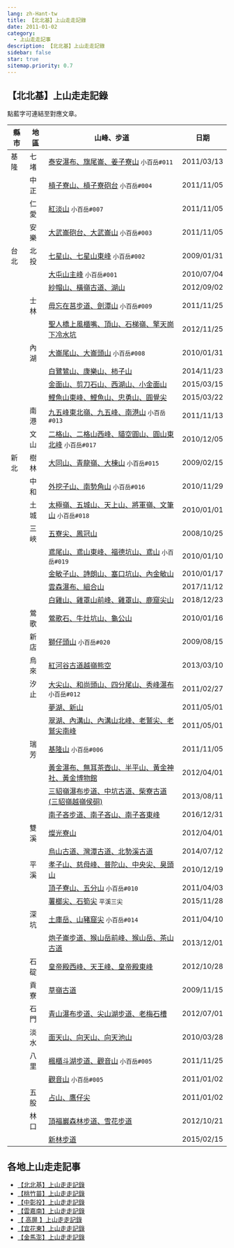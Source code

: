 ```yaml
---
lang: zh-Hant-tw
title: 【北北基】上山走走記錄
date: 2011-01-02
category: 
  - 上山走走記事
description: 【北北基】上山走走記錄
sidebar: false
star: true
sitemap.priority: 0.7
---
```


## **【北北基】上山走走記錄**

點藍字可連結至對應文章。

<!-- more -->

| 縣市     | 地區     | 山峰、步道                              | 日期         |
|--------|--------|------------------------------------|------------|
| 基隆     | 七堵     | [泰安瀑布、旗尾崙、姜子寮山](/posts/post-255-2011-03-15.html) `小百岳#011`         | 2011/03/13 |
| &nbsp; | 中正     | [槓子寮山、槓子寮砲台](/posts/post-230-2011-11-09.html) `小百岳#004`           | 2011/11/05 |
| &nbsp; | 仁愛     | [紅淡山](/posts/post-229-2011-11-10.html) `小百岳#007`                  | 2011/11/05 |
| &nbsp; | 安樂     | [大武崙砲台、大武崙山](/posts/post-228-2011-11-11.html) `小百岳#003`           | 2011/11/05 |
| 台北     | 北投     | [七星山、七星山東峰](/posts/post-381-2009-02-02.html) `小百岳#002`            | 2009/01/31 |
| &nbsp; | &nbsp; | [大屯山主峰](/posts/post-299-2010-07-06.html) `小百岳#001`                | 2010/07/04 |
| &nbsp; | &nbsp; | [紗帽山、橫嶺古道、湖山](/posts/post-184-2012-09-06.html)                        | 2012/09/02 |
| &nbsp; | 士林     | [毋忘在莒步道、劍潭山](/posts/post-226-2011-11-29.html) `小百岳#009`           | 2011/11/25 |
| &nbsp; | &nbsp; | [聖人橋上風櫃嘴、頂山、石梯嶺、擎天崗下冷水坑](/posts/post-177-2012-11-28.html)             | 2012/11/25 |
| &nbsp; | 內湖     | [大崙尾山、大崙頭山](/posts/post-318-2010-02-03.html) `小百岳#008`            | 2010/01/31 |
| &nbsp; | &nbsp; | [白鷺鷥山、康樂山、柿子山](/posts/post-89-2014-11-27.html)                       | 2014/11/23 |
| &nbsp; | &nbsp; | [金面山、剪刀石山、西湖山、小金面山](/posts/post-77-2015-03-18.html)                  | 2015/03/15 |
| &nbsp; | &nbsp; | [鯉魚山東峰、鯉魚山、忠勇山、圓覺尖](/posts/post-76-2015-03-25.html)                  | 2015/03/22 |
| &nbsp; | 南港     | [九五峰東北嶺、九五峰、南港山](/posts/post-227-2011-11-15.html) `小百岳#013`       | 2011/11/13 |
| &nbsp; | 文山     | [二格山、二格山西峰、貓空圓山、圓山東北峰](/posts/post-278-2010-12-08.html) `小百岳#017` | 2010/12/05 |
| 新北     | 樹林     | [大同山、青龍嶺、大棟山](/posts/post-379-2009-02-16.html) `小百岳#015`          | 2009/02/15 |
| &nbsp; | 中和     | [外挖子山、南勢角山](/posts/post-279-2010-12-02.html) `小百岳#016`            | 2010/11/29 |
| &nbsp; | 土城     | [太極嶺、五城山、天上山、將軍嶺、文筆山](/posts/post-325-2010-01-04.html) `小百岳#018`  | 2010/01/01 |
| &nbsp; | 三峽     | [五寮尖、鳳冠山](/posts/post-390-2008-10-27.html)                            | 2008/10/25 |
| &nbsp; | &nbsp; | [鳶尾山、鳶山東峰、福德坑山、鳶山](/posts/post-322-2010-01-13.html) `小百岳#019`     | 2010/01/10 |
| &nbsp; | &nbsp; | [金敏子山、詩朗山、塞口坑山、內金敏山](/posts/post-320-2010-01-20.html)                 | 2010/01/17 |
| &nbsp; | &nbsp; | [雲森瀑布、組合山](/posts/post-26-2017-11-21.html)                           | 2017/11/12 |
| &nbsp; | &nbsp; | [白雞山、雞罩山前峰、雞罩山、鹿窟尖山](/posts/post-11-2019-02-25.html)                 | 2018/12/23 |
| &nbsp; | 鶯歌     | [鶯歌石、牛灶坑山、龜公山](/posts/post-321-2010-01-18.html)                       | 2010/01/16 |
| &nbsp; | 新店     | [獅仔頭山](/posts/post-348-2009-08-17.html) `小百岳#020`                 | 2009/08/15 |
| &nbsp; | 烏來     | [紅河谷古道越嶺熊空](/posts/post-164-2013-03-12.html)                          | 2013/03/10 |
| &nbsp; | 汐止     | [大尖山、和尚頭山、四分尾山、秀峰瀑布](/posts/post-259-2011-03-03.html) `小百岳#012`   | 2011/02/27 |
| &nbsp; | &nbsp; | [夢湖、新山](/posts/post-249-2011-05-03.html)                              | 2011/05/01 |
| &nbsp; | &nbsp; | [翠湖、內溝山、內溝山北峰、老鷲尖、老鷲尖南峰](/posts/post-248-2011-05-05.html)             | 2011/05/01 |
| &nbsp; | 瑞芳     | [基隆山](/posts/post-231-2011-11-08.html) `小百岳#006`                  | 2011/11/05 |
| &nbsp; | &nbsp; | [黃金瀑布、無耳茶壺山、半平山、黃金神社、黃金博物館](/posts/post-203-2012-04-03.html)          | 2012/04/01 |
| &nbsp; | &nbsp; | [三貂嶺瀑布步道、中坑古道、柴寮古道(三貂嶺越嶺侯硐)](/posts/post-151-2013-08-22.html)         | 2013/08/11 |
| &nbsp; | &nbsp; | [南子吝步道、南子吝山、南子吝東峰](/posts/post-35-2017-01-13.html)                   | 2016/12/31 |
| &nbsp; | 雙溪     | [燦光寮山](/posts/post-203-2012-04-03.html)                               | 2012/04/01 |
| &nbsp; | &nbsp; | [烏山古道、灣潭古道、北勢溪古道](/posts/post-100-2014-07-31.html)                    | 2014/07/12 |
| &nbsp; | 平溪     | [孝子山、慈母峰、普陀山、中央尖、臭頭山](/posts/post-275-2010-12-21.html)                | 2010/12/19 |
| &nbsp; | &nbsp; | [頂子寮山、五分山](/posts/post-253-2011-04-08.html) `小百岳#010`             | 2011/04/03 |
| &nbsp; | &nbsp; | [薯榔尖、石筍尖](/posts/post-57-2015-12-01.html) `平溪三尖`                 | 2015/11/28 |
| &nbsp; | 深坑     | [土庫岳、山豬窟尖](/posts/post-251-2011-04-14.html) `小百岳#014`             | 2011/04/10 |
| &nbsp; | &nbsp; | [炮子崙步道、猴山岳前峰、猴山岳、茶山古道](/posts/post-131-2013-12-05.html)               | 2013/12/01 |
| &nbsp; | 石碇     | [皇帝殿西峰、天王峰、皇帝殿東峰](/posts/post-178-2012-10-30.html)                    | 2012/10/28 |
| &nbsp; | 貢寮     | [草嶺古道](/posts/post-336-2009-11-17.html)                               | 2009/11/15 |
| &nbsp; | 石門     | [青山瀑布步道、尖山湖步道、老梅石槽](/posts/post-196-2012-07-05.html)                  | 2012/07/01 |
| &nbsp; | 淡水     | [面天山、向天山、向天池山](/posts/post-312-2010-03-31.html)                       | 2010/03/28 |
| &nbsp; | 八里     | [楓櫃斗湖步道、觀音山](/posts/post-225-2011-11-30.html) `小百岳#005`           | 2011/11/25 |
| &nbsp; | &nbsp; | [觀音山](/posts/post-265-2011-01-04.html) `小百岳#005`                  | 2011/01/02 |
| &nbsp; | 五股     | [占山、鷹仔尖](/posts/post-265-2011-01-04.html)                             | 2011/01/02 |
| &nbsp; | 林口     | [頂福巖森林步道、雪花步道](/posts/post-179-2012-10-23.html)                       | 2012/10/21 |
| &nbsp; | &nbsp; | [新林步道](/posts/post-79-2015-02-17.html)                               | 2015/02/15 |

## 各地上山走走記事
- [【北北基】上山走走記錄](/posts/post-273-2011-01-02.md)
- [【桃竹苗】上山走走記錄](/posts/post-272-2011-01-02.md)
- [【中彰投】上山走走記錄](/posts/post-271-2011-01-02.md)
- [【雲嘉南】上山走走記錄](/posts/post-270-2011-01-02.md)
- [【 高屏 】上山走走記錄](/posts/post-268-2011-01-02.md)
- [【宜花東】上山走走記錄](/posts/post-269-2011-01-02.md)
- [【金馬澎】上山走走記錄](/posts/post-267-2011-01-02.md)